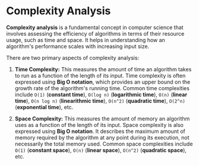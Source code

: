 # Complexity Analysis

**Complexity analysis** is a fundamental concept in computer science that involves assessing the efficiency of algorithms in terms of their resource usage, such as time and space. It helps in understanding how an algorithm's performance scales with increasing input size.

There are two primary aspects of complexity analysis:

1. **Time Complexity:** This measures the amount of time an algorithm takes to run as a function of the length of its input. Time complexity is often expressed using **Big O notation**, which provides an upper bound on the growth rate of the algorithm's running time. Common time complexities include `O(1)` (**constant time**), `O(log n)` (**logarithmic time**), `O(n)` (**linear time**), `O(n log n)` (**linearithmic time**), `O(n^2)` (**quadratic time**), `O(2^n)` (**exponential time**), etc.

2. **Space Complexity:** This measures the amount of memory an algorithm uses as a function of the length of its input. Space complexity is also expressed using **Big O notation**. It describes the maximum amount of memory required by the algorithm at any point during its execution, not necessarily the total memory used. Common space complexities include `O(1)` (**constant space**), `O(n)` (**linear space**), `O(n^2)` (**quadratic space**), etc.